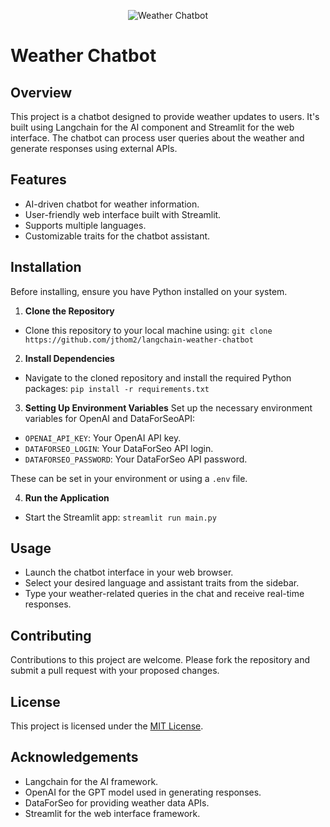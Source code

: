 <p align="center">
  <img src="https://github.com/jthom2/langchain-weather-chatbot/assets/134821369/9eb6d14f-49dd-43c9-a16d-3aaf398cf50e" alt="Weather Chatbot">
</p>


# Weather Chatbot

## Overview
This project is a chatbot designed to provide weather updates to users. It's built using Langchain for the AI component and Streamlit for the web interface. The chatbot can process user queries about the weather and generate responses using external APIs.

## Features
- AI-driven chatbot for weather information.
- User-friendly web interface built with Streamlit.
- Supports multiple languages.
- Customizable traits for the chatbot assistant.

## Installation

Before installing, ensure you have Python installed on your system.

1. **Clone the Repository**
- Clone this repository to your local machine using:
     `git clone https://github.com/jthom2/langchain-weather-chatbot`

2. **Install Dependencies**
- Navigate to the cloned repository and install the required Python packages:
    `pip install -r requirements.txt`

3. **Setting Up Environment Variables**
Set up the necessary environment variables for OpenAI and DataForSeoAPI:
- `OPENAI_API_KEY`: Your OpenAI API key.
- `DATAFORSEO_LOGIN`: Your DataForSeo API login.
- `DATAFORSEO_PASSWORD`: Your DataForSeo API password.

These can be set in your environment or using a `.env` file.

4. **Run the Application**
- Start the Streamlit app:
    `streamlit run main.py`

## Usage
- Launch the chatbot interface in your web browser.
- Select your desired language and assistant traits from the sidebar.
- Type your weather-related queries in the chat and receive real-time responses.

## Contributing
Contributions to this project are welcome. Please fork the repository and submit a pull request with your proposed changes.

## License
This project is licensed under the [MIT License](LICENSE).

## Acknowledgements
- Langchain for the AI framework.
- OpenAI for the GPT model used in generating responses.
- DataForSeo for providing weather data APIs.
- Streamlit for the web interface framework.
